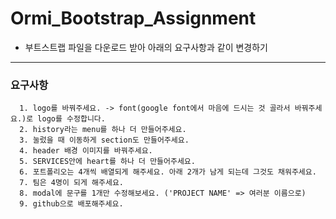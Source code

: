 # Ormi_Bootstrap_Assignment
 - 부트스트랩 파일을 다운로드 받아 아래의 요구사항과 같이 변경하기
***
### 요구사항
```
  1. logo를 바꿔주세요. -> font(google font에서 마음에 드시는 것 골라서 바꿔주세요.)로 logo를 수정합니다.
  2. history라는 menu를 하나 더 만들어주세요.
  3. 눌렀을 때 이동하게 section도 만들어주세요.
  4. header 배경 이미지를 바꿔주세요.
  5. SERVICES안에 heart를 하나 더 만들어주세요.
  6. 포트폴리오는 4개씩 배열되게 해주세요. 아래 2개가 남게 되는데 그것도 채워주세요.
  7. 팀은 4명이 되게 해주세요.
  8. modal에 문구를 1개만 수정해보세요. ('PROJECT NAME' => 여러분 이름으로)
  9. github으로 배포해주세요.
```
